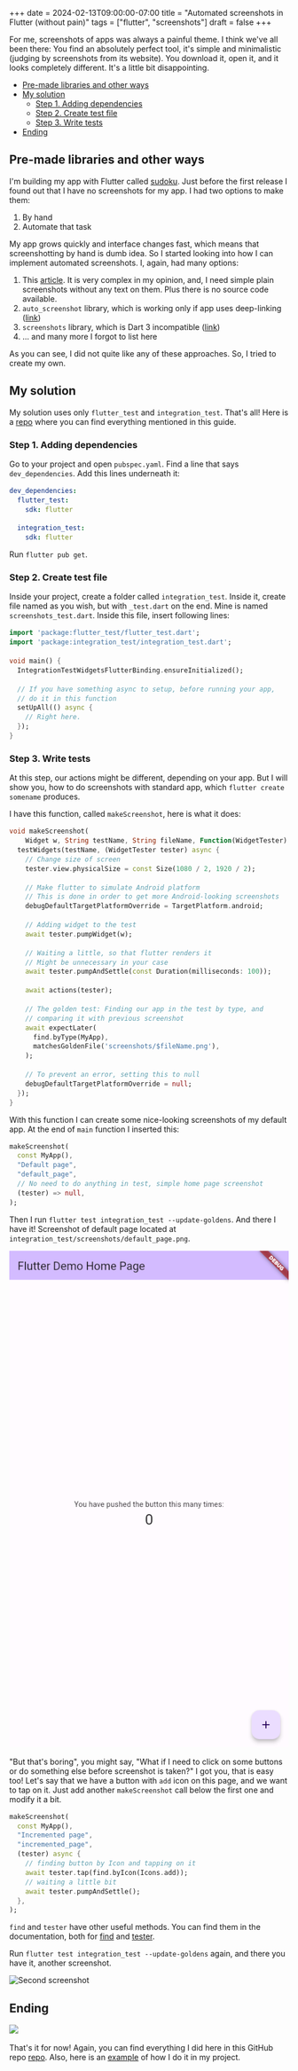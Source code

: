 +++
date = 2024-02-13T09:00:00-07:00
title = "Automated screenshots in Flutter (without pain)"
tags = ["flutter", "screenshots"]
draft = false
+++

For me, screenshots of apps was always a painful theme. I think we've all 
been there: You find an absolutely perfect tool, it's simple and minimalistic (judging 
by screenshots from its website). You download it, open it, and it looks completely
different. It's a little bit disappointing. 

<!--more-->

<!--toc:start-->
- [Pre-made libraries and other ways](#pre-made-libraries-and-other-ways)
- [My solution](#my-solution)
  - [Step 1. Adding dependencies](#step-1-adding-dependencies)
  - [Step 2. Create test file](#step-2-create-test-file)
  - [Step 3. Write tests](#step-3-write-tests)
- [Ending](#ending)
<!--toc:end-->

## Pre-made libraries and other ways

I'm building my app with Flutter called
[sudoku](https://github.com/dudozermaks/sudoku). Just before the first release I
found out that I have no screenshots for my app. I had two options to make
them:

1. By hand
2. Automate that task

My app grows quickly and interface changes fast, which means that screenshotting by hand is
dumb idea. So I started looking into how I can implement automated screenshots.
I, again, had many options:

1. This
   [article](https://medium.com/@mregnauld/generate-screenshots-for-a-flutter-app-with-golden-testing-and-upload-them-to-the-stores-1-2-45f8df777aef).
   It is very complex in my opinion, and, I need simple plain screenshots
   without any text on them. Plus there is no source code available.
2. `auto_screenshot` library, which is working only if app uses deep-linking
   ([link](https://pub.dev/packages/auto_screenshot))
3. `screenshots` library, which is Dart 3 incompatible ([link](https://pub.dev/packages/screenshots))
4. ... and many more I forgot to list here

As you can see, I did not quite like any of these approaches. So, I tried to
create my own.

## My solution

My solution uses only `flutter_test` and `integration_test`. That's all! Here is
a [repo](https://github.com/dudozermaks/flutter_automated_screenshots_showcase) where you can find everything mentioned in this
guide.

### Step 1. Adding dependencies

Go to your project and open `pubspec.yaml`. Find a line that says
`dev_dependencies`. Add this lines underneath it:
```yaml
dev_dependencies:
  flutter_test:
    sdk: flutter

  integration_test:
    sdk: flutter
```
Run `flutter pub get`.

### Step 2. Create test file

Inside your project, create a folder called `integration_test`. Inside it, create
file named as you wish, but with `_test.dart` on the end. Mine is named
`screenshots_test.dart`. Inside this file, insert following lines:
```dart
import 'package:flutter_test/flutter_test.dart';
import 'package:integration_test/integration_test.dart';

void main() {
  IntegrationTestWidgetsFlutterBinding.ensureInitialized();

  // If you have something async to setup, before running your app,
  // do it in this function
  setUpAll(() async {
    // Right here.
  });
}
```

### Step 3. Write tests

At this step, our actions might be different, depending on your app. But I will
show you, how to do screenshots with standard app, which `flutter create
somename` produces.

I have this function, called `makeScreenshot`, here is what it does:
``` dart
void makeScreenshot(
    Widget w, String testName, String fileName, Function(WidgetTester) actions) {
  testWidgets(testName, (WidgetTester tester) async {
    // Change size of screen
    tester.view.physicalSize = const Size(1080 / 2, 1920 / 2);

    // Make flutter to simulate Android platform
    // This is done in order to get more Android-looking screenshots
    debugDefaultTargetPlatformOverride = TargetPlatform.android;

    // Adding widget to the test
    await tester.pumpWidget(w);

    // Waiting a little, so that flutter renders it
    // Might be unnecessary in your case
    await tester.pumpAndSettle(const Duration(milliseconds: 100));

    await actions(tester);

    // The golden test: Finding our app in the test by type, and
    // comparing it with previous screenshot
    await expectLater(
      find.byType(MyApp),
      matchesGoldenFile('screenshots/$fileName.png'),
    );

    // To prevent an error, setting this to null
    debugDefaultTargetPlatformOverride = null;
  });
}
```

With this function I can create some nice-looking screenshots of my default app.
At the end of `main` function I inserted this:

```dart
makeScreenshot(
  const MyApp(),
  "Default page",
  "default_page",
  // No need to do anything in test, simple home page screenshot
  (tester) => null,
);
```

Then I run `flutter test integration_test --update-goldens`. And there I have
it! Screenshot of default page located at
`integration_test/screenshots/default_page.png`.

![First screenshot](https://raw.githubusercontent.com/dudozermaks/flutter_automated_screenshots_showcase/main/integration_test/screenshots/default_page.png)

"But that's boring", you might say, "What if I need to click on some buttons or do something else
before screenshot is taken?" I got you, that is easy too! Let's say that we have
a button with `add` icon on this page, and we want to tap on it. Just add
another `makeScreenshot` call below the first one and modify it a bit.

```dart
makeScreenshot(
  const MyApp(),
  "Incremented page",
  "incremented_page",
  (tester) async {
    // finding button by Icon and tapping on it
    await tester.tap(find.byIcon(Icons.add));
    // waiting a little bit
    await tester.pumpAndSettle();
  },
);
```

`find` and `tester` have other useful methods. You can find them in the
documentation, both for
  [find](https://api.flutter.dev/flutter/flutter_test/CommonFinders-class.html)
  and [tester](https://api.flutter.dev/flutter/flutter_test/WidgetTester-class.html).

Run `flutter test integration_test --update-goldens` again, and there you have
it, another screenshot.

![Second
screenshot](https://raw.githubusercontent.com/dudozermaks/flutter_automated_screenshots_showcase/main/integration_test/screenshots/incremented_page.png)

## Ending

<a href="https://www.buymeacoffee.com/dudozer_maks"><img src="https://img.buymeacoffee.com/button-api/?text=Buy me a coffee&emoji=&slug=dudozer_maks&button_colour=d46f11&font_colour=000000&font_family=Poppins&outline_colour=000000&coffee_colour=FFDD00" /></a>

That's it for now! Again, you can find everything I did here in this GitHub repo
[repo](https://github.com/dudozermaks/flutter_automated_screenshots_showcase). Also, here is an
[example](https://github.com/dudozermaks/sudoku/blob/8a6713e614dd1e51ef4b12a5d6440cae54ce2c01/integration_test/screenshots_test.dart) of how I do it in my
project.
